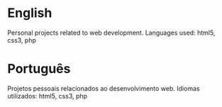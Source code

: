 # English
Personal projects related to web development. Languages used: html5, css3, php

# Português

Projetos pessoais relacionados ao desenvolvimento web. Idiomas utilizados: html5, css3, php
